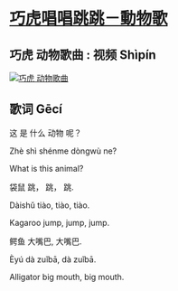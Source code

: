 # [巧虎唱唱跳跳－動物歌](https://www.youtube.com/watch?v=qSz3r-3XGa4&list=PLGs80UvC_mdnSyldUvomv4LE2UJzQ1TWk)

## 巧虎 动物歌曲 : 视频 Shìpín

[![巧虎 动物歌曲](http://img.youtube.com/vi/qSz3r-3XGa4/0.jpg)](http://www.youtube.com/watch?v=qSz3r-3XGa4 "巧虎 动物歌曲")

## 歌词 Gēcí

这 是 什么 动物 呢？

Zhè shì shénme dòngwù ne?

What is this animal?


袋鼠 跳， 跳， 跳.

Dàishǔ tiào, tiào, tiào.

Kagaroo jump, jump, jump.


鳄鱼 大嘴巴, 大嘴巴.

Èyú dà zuǐbā, dà zuǐbā.

Alligator big mouth, big mouth.


